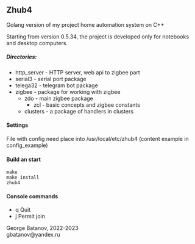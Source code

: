 ## Zhub4

Golang version of my project home automation system on C++

Starting from version 0.5.34, the project is developed only for notebooks and desktop computers.

##### Directories:
- http_server - HTTP server, web api to zigbee part
- serial3 - serial port package
- telega32 - telegram bot package
- zigbee - package for working with zigbee
  - zdo - main zigbee package
    - zcl - basic concepts and zigbee constants
  - clusters - a package of handlers in clusters

#### Settings
File with config need place into /usr/local/etc/zhub4 (content example in  config_example)

#### Build an start
```
make
make install
zhub4
```

#### Console commands
- q Quit
- j Permit join

<p>George Batanov, 2022-2023<br>
gbatanov@yandex.ru</p>
